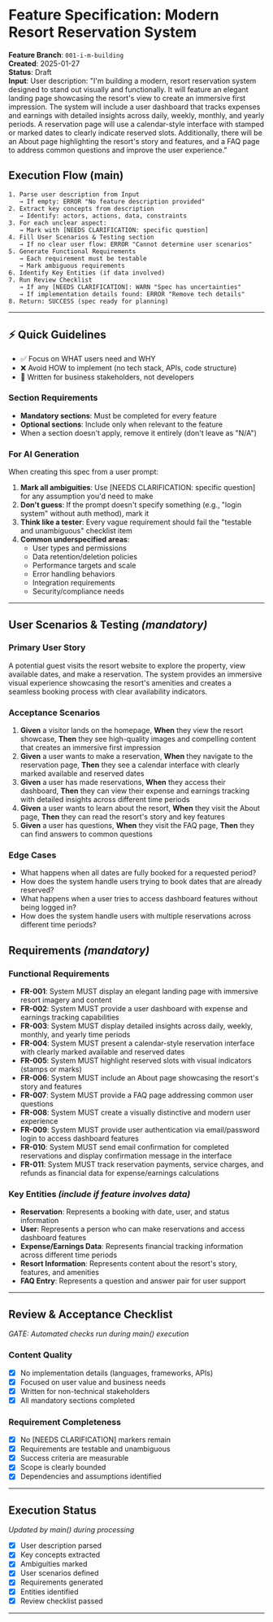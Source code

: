 # Feature Specification: Modern Resort Reservation System

**Feature Branch**: `001-i-m-building`  
**Created**: 2025-01-27  
**Status**: Draft  
**Input**: User description: "I'm building a modern, resort reservation system designed to stand out visually and functionally. It will feature an elegant landing page showcasing the resort's view to create an immersive first impression. The system will include a user dashboard that tracks expenses and earnings with detailed insights across daily, weekly, monthly, and yearly periods. A reservation page will use a calendar-style interface with stamped or marked dates to clearly indicate reserved slots. Additionally, there will be an About page highlighting the resort's story and features, and a FAQ page to address common questions and improve the user experience."

## Execution Flow (main)
```
1. Parse user description from Input
   → If empty: ERROR "No feature description provided"
2. Extract key concepts from description
   → Identify: actors, actions, data, constraints
3. For each unclear aspect:
   → Mark with [NEEDS CLARIFICATION: specific question]
4. Fill User Scenarios & Testing section
   → If no clear user flow: ERROR "Cannot determine user scenarios"
5. Generate Functional Requirements
   → Each requirement must be testable
   → Mark ambiguous requirements
6. Identify Key Entities (if data involved)
7. Run Review Checklist
   → If any [NEEDS CLARIFICATION]: WARN "Spec has uncertainties"
   → If implementation details found: ERROR "Remove tech details"
8. Return: SUCCESS (spec ready for planning)
```

---

## ⚡ Quick Guidelines
- ✅ Focus on WHAT users need and WHY
- ❌ Avoid HOW to implement (no tech stack, APIs, code structure)
- 👥 Written for business stakeholders, not developers

### Section Requirements
- **Mandatory sections**: Must be completed for every feature
- **Optional sections**: Include only when relevant to the feature
- When a section doesn't apply, remove it entirely (don't leave as "N/A")

### For AI Generation
When creating this spec from a user prompt:
1. **Mark all ambiguities**: Use [NEEDS CLARIFICATION: specific question] for any assumption you'd need to make
2. **Don't guess**: If the prompt doesn't specify something (e.g., "login system" without auth method), mark it
3. **Think like a tester**: Every vague requirement should fail the "testable and unambiguous" checklist item
4. **Common underspecified areas**:
   - User types and permissions
   - Data retention/deletion policies  
   - Performance targets and scale
   - Error handling behaviors
   - Integration requirements
   - Security/compliance needs

---

## User Scenarios & Testing *(mandatory)*

### Primary User Story
A potential guest visits the resort website to explore the property, view available dates, and make a reservation. The system provides an immersive visual experience showcasing the resort's amenities and creates a seamless booking process with clear availability indicators.

### Acceptance Scenarios
1. **Given** a visitor lands on the homepage, **When** they view the resort showcase, **Then** they see high-quality images and compelling content that creates an immersive first impression
2. **Given** a user wants to make a reservation, **When** they navigate to the reservation page, **Then** they see a calendar interface with clearly marked available and reserved dates
3. **Given** a user has made reservations, **When** they access their dashboard, **Then** they can view their expense and earnings tracking with detailed insights across different time periods
4. **Given** a user wants to learn about the resort, **When** they visit the About page, **Then** they can read the resort's story and key features
5. **Given** a user has questions, **When** they visit the FAQ page, **Then** they can find answers to common questions

### Edge Cases
- What happens when all dates are fully booked for a requested period?
- How does the system handle users trying to book dates that are already reserved?
- What happens when a user tries to access dashboard features without being logged in?
- How does the system handle users with multiple reservations across different time periods?

## Requirements *(mandatory)*

### Functional Requirements
- **FR-001**: System MUST display an elegant landing page with immersive resort imagery and content
- **FR-002**: System MUST provide a user dashboard with expense and earnings tracking capabilities
- **FR-003**: System MUST display detailed insights across daily, weekly, monthly, and yearly time periods
- **FR-004**: System MUST present a calendar-style reservation interface with clearly marked available and reserved dates
- **FR-005**: System MUST highlight reserved slots with visual indicators (stamps or marks)
- **FR-006**: System MUST include an About page showcasing the resort's story and features
- **FR-007**: System MUST provide a FAQ page addressing common user questions
- **FR-008**: System MUST create a visually distinctive and modern user experience
- **FR-009**: System MUST provide user authentication via email/password login to access dashboard features
- **FR-010**: System MUST send email confirmation for completed reservations and display confirmation message in the interface
- **FR-011**: System MUST track reservation payments, service charges, and refunds as financial data for expense/earnings calculations

### Key Entities *(include if feature involves data)*
- **Reservation**: Represents a booking with date, user, and status information
- **User**: Represents a person who can make reservations and access dashboard features
- **Expense/Earnings Data**: Represents financial tracking information across different time periods
- **Resort Information**: Represents content about the resort's story, features, and amenities
- **FAQ Entry**: Represents a question and answer pair for user support

---

## Review & Acceptance Checklist
*GATE: Automated checks run during main() execution*

### Content Quality
- [x] No implementation details (languages, frameworks, APIs)
- [x] Focused on user value and business needs
- [x] Written for non-technical stakeholders
- [x] All mandatory sections completed

### Requirement Completeness
- [x] No [NEEDS CLARIFICATION] markers remain
- [x] Requirements are testable and unambiguous  
- [x] Success criteria are measurable
- [x] Scope is clearly bounded
- [x] Dependencies and assumptions identified

---

## Execution Status
*Updated by main() during processing*

- [x] User description parsed
- [x] Key concepts extracted
- [x] Ambiguities marked
- [x] User scenarios defined
- [x] Requirements generated
- [x] Entities identified
- [x] Review checklist passed

---